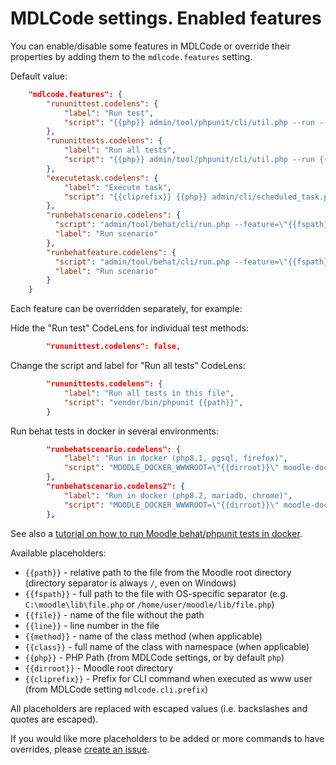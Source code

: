 # MDLCode settings. Enabled features

You can enable/disable some features in MDLCode or override their properties by adding them to the `mdlcode.features` setting.

Default value:

```json
    "mdlcode.features": {
        "rununittest.codelens": {
            "label": "Run test",
            "script": "{{php}} admin/tool/phpunit/cli/util.php --run --filter='/::{{method}}$/' {{path}}"
        },
        "rununittests.codelens": {
            "label": "Run all tests",
            "script": "{{php}} admin/tool/phpunit/cli/util.php --run {{path}}"
        },
        "executetask.codelens": {
            "label": "Execute task",
            "script": "{{cliprefix}} {{php}} admin/cli/scheduled_task.php --execute={{class}}"
        },
        "runbehatscenario.codelens": {
          "script": "admin/tool/behat/cli/run.php --feature=\"{{fspath}}:{{line}}\"",
          "label": "Run scenario"
        },
        "runbehatfeature.codelens": {
          "script": "admin/tool/behat/cli/run.php --feature=\"{{fspath}}\"",
          "label": "Run scenario"
        }
    }
```

Each feature can be overridden separately, for example:

Hide the "Run test" CodeLens for individual test methods:

```json
        "rununittest.codelens": false,
```

Change the script and label for "Run all tests" CodeLens:

```json
        "rununittests.codelens": {
            "label": "Run all tests in this file",
            "script": "vendor/bin/phpunit {{path}}",
        }
```

Run behat tests in docker in several environments:

```json
        "runbehatscenario.codelens": {
            "label": "Run in docker (php8.1, pgsql, firefox)",
            "script": "MOODLE_DOCKER_WWWROOT=\"{{dirroot}}\" moodle-docker-run-tests 1 --feature=/var/www/html/{{path}}:{{line}}"
        },
        "runbehatscenario.codelens2": {
            "label": "Run in docker (php8.2, mariadb, chrome)",
            "script": "MOODLE_DOCKER_WWWROOT=\"{{dirroot}}\" moodle-docker-run-tests 2 --feature=/var/www/html/{{path}}:{{line}}"
        },
```

See also a [tutorial on how to run Moodle behat/phpunit tests in docker](../tutorials/docker.md).


Available placeholders:

- `{{path}}` - relative path to the file from the Moodle root directory (directory separator is always `/`, even on Windows)
- `{{fspath}}` - full path to the file with OS-specific separator (e.g. `C:\moodle\lib\file.php` or `/home/user/moodle/lib/file.php`)
- `{{file}}` - name of the file without the path
- `{{line}}` - line number in the file
- `{{method}}` - name of the class method (when applicable)
- `{{class}}` - full name of the class with namespace (when applicable)
- `{{php}}` - PHP Path (from MDLCode settings, or by default `php`)
- `{{dirroot}}` - Moodle root directory
- `{{cliprefix}}` - Prefix for CLI command when executed as www user (from MDLCode setting `mdlcode.cli.prefix`)

All placeholders are replaced with escaped values (i.e. backslashes and quotes are escaped).

If you would like more placeholders to be added or more commands to have overrides, please [create an issue](https://github.com/lmscloud-io/mdlcode-docs/issues).
